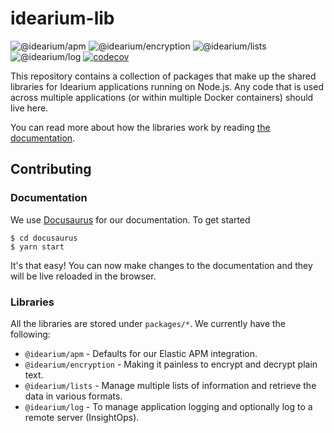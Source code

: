 # idearium-lib

![@idearium/apm](https://github.com/idearium/idearium-lib/workflows/@idearium/apm/badge.svg)
![@idearium/encryption](https://github.com/idearium/idearium-lib/workflows/@idearium/encryption/badge.svg)
![@idearium/lists](https://github.com/idearium/idearium-lib/workflows/@idearium/lists/badge.svg)
![@idearium/log](https://github.com/idearium/idearium-lib/workflows/@idearium/log/badge.svg)
[![codecov](https://codecov.io/gh/idearium/idearium-lib/branch/master/graph/badge.svg)](https://codecov.io/gh/idearium/idearium-lib)

This repository contains a collection of packages that make up the shared libraries for Idearium applications running on Node.js. Any code that is used across multiple applications (or within multiple Docker containers) should live here.

You can read more about how the libraries work by reading [the documentation](https://idearium.github.io/idearium-lib).

## Contributing

### Documentation

We use [Docusaurus](https://docusaurus.io/en/) for our documentation. To get started

```shell
$ cd docusaurus
$ yarn start
```

It's that easy! You can now make changes to the documentation and they will be live reloaded in the browser.

### Libraries

All the libraries are stored under `packages/*`. We currently have the following:

-   `@idearium/apm` - Defaults for our Elastic APM integration.
-   `@idearium/encryption` - Making it painless to encrypt and decrypt plain text.
-   `@idearium/lists` - Manage multiple lists of information and retrieve the data in various formats.
-   `@idearium/log` - To manage application logging and optionally log to a remote server (InsightOps).
